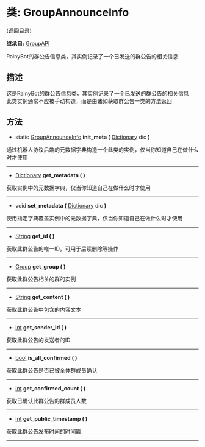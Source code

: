 # 类: GroupAnnounceInfo

[(返回目录)](./)

**继承自:** [GroupAPI](groupapi.md)

RainyBot的群公告信息类，其实例记录了一个已发送的群公告的相关信息

## 描述

这是RainyBot的群公告信息类，其实例记录了一个已发送的群公告的相关信息\
此类实例通常不应被手动构造，而是由诸如获取群公告一类的方法返回

## 方法

* static [GroupAnnounceInfo](groupannounceinfo.md) **init\_meta (** [Dictionary](https://docs.godotengine.org/en/latest/classes/class\_dictionary.html) dic **)**

通过机器人协议后端的元数据字典构造一个此类的实例，仅当你知道自己在做什么时才使用

***

* [Dictionary](https://docs.godotengine.org/en/latest/classes/class\_dictionary.html) **get\_metadata ( )**

获取实例中的元数据字典，仅当你知道自己在做什么时才使用

***

* void **set\_metadata (** [Dictionary](https://docs.godotengine.org/en/latest/classes/class\_dictionary.html) dic **)**

使用指定字典覆盖实例中的元数据字典，仅当你知道自己在做什么时才使用

***

* [String](https://docs.godotengine.org/en/latest/classes/class\_string.html) **get\_id ( )**

获取此群公告的唯一ID，可用于后续删除等操作

***

* [Group](group.md) **get\_group ( )**

获取此群公告相关的群的实例

***

* [String](https://docs.godotengine.org/en/latest/classes/class\_string.html) **get\_content ( )**

获取此群公告中包含的内容文本

***

* [int](https://docs.godotengine.org/en/latest/classes/class\_int.html) **get\_sender\_id ( )**

获取此群公告的发送者的ID

***

* [bool](https://docs.godotengine.org/en/latest/classes/class\_bool.html) **is\_all\_confirmed ( )**

获取此群公告是否已被全体群成员确认

***

* [int](https://docs.godotengine.org/en/latest/classes/class\_int.html) **get\_confirmed\_count ( )**

获取已确认此群公告的群成员人数

***

* [int](https://docs.godotengine.org/en/latest/classes/class\_int.html) **get\_public\_timestamp ( )**

获取此群公告发布时间的时间戳

***

